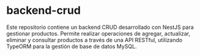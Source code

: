 # backend-crud
Este repositorio contiene un backend CRUD desarrollado con NestJS para gestionar productos. Permite realizar operaciones de agregar, actualizar, eliminar y consultar productos a través de una API RESTful, utilizando TypeORM para la gestión de base de datos MySQL. 
